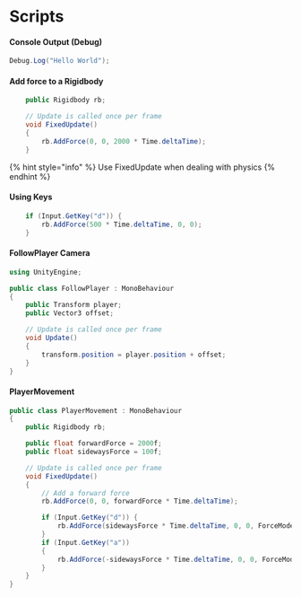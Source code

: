 # Scripts

#### Console Output \(Debug\)

```csharp
Debug.Log("Hello World");
```

#### Add force to a Rigidbody

```csharp
    public Rigidbody rb;

    // Update is called once per frame
    void FixedUpdate()
    {
        rb.AddForce(0, 0, 2000 * Time.deltaTime);
    }
```

{% hint style="info" %}
Use FixedUpdate when dealing with physics
{% endhint %}

#### Using Keys

```csharp
    if (Input.GetKey("d")) {
        rb.AddForce(500 * Time.deltaTime, 0, 0);
    }
```

#### FollowPlayer Camera

```csharp
using UnityEngine;

public class FollowPlayer : MonoBehaviour
{
    public Transform player;
    public Vector3 offset;

    // Update is called once per frame
    void Update()
    {
        transform.position = player.position + offset;
    }
}
```

#### PlayerMovement

```csharp
public class PlayerMovement : MonoBehaviour
{
    public Rigidbody rb;

    public float forwardForce = 2000f;
    public float sidewaysForce = 100f;

    // Update is called once per frame
    void FixedUpdate()
    {
        // Add a forward force
        rb.AddForce(0, 0, forwardForce * Time.deltaTime);

        if (Input.GetKey("d")) {
            rb.AddForce(sidewaysForce * Time.deltaTime, 0, 0, ForceMode.VelocityChange);
        }
        if (Input.GetKey("a"))
        {
            rb.AddForce(-sidewaysForce * Time.deltaTime, 0, 0, ForceMode.VelocityChange);
        }
    }
}
```

